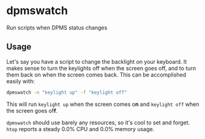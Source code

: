 # dpmswatch

Run scripts when DPMS status changes

## Usage

Let's say you have a script to change the backlight on your keyboard. It makes sense to turn the keylights off when the screen goes off, and to turn them back on when the screen comes back. This can be accomplished easily with:

```bash
dpmswatch -n "keylight up" -f "keylight off"
```

This will run `keylight up` when the screen comes o**n** and `keylight off` when the screen goes of**f**.

`dpmswatch` should use barely any resources, so it's cool to set and forget. `htop` reports a steady 0.0% CPU and 0.0% memory usage.
